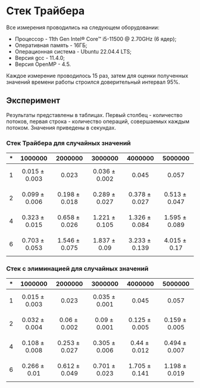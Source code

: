 # Стек Трайбера

Все измерения проводились на следующем оборудовании:

* Процессор - 11th Gen Intel® Core™ i5-11500 @ 2.70GHz (6 ядер);
* Оперативная память - 16ГБ;
* Операционная система - Ubuntu 22.04.4 LTS;
* Версия gcc - 11.4.0;
* Версия OpenMP - 4.5.

Каждое измерение проводилось 15 раз, затем для оценки полученных значений времени работы
строился доверительный интервал 95%.

## Эксперимент

Результаты представлены в таблицах. Первый столбец - количество потоков, первая строка -
количество операций, совершаемых каждым потоком. Значения приведены в секундах.

### Стек Трайбера для случайных значений

*| 1000000 | 2000000 | 3000000 | 4000000 | 5000000
  ---|-------------------|-----------------|-----------------|------------------|----------------
  1 | $$0.015 \pm 0.003$$ | $$0.023$$ | $$0.036 \pm 0.002$$ | $$0.045$$ | $$0.057$$
  2 | $$0.099 \pm 0.006$$ | $$0.198 \pm 0.018$$ | $$0.289 \pm 0.027$$ | $$0.378 \pm 0.027$$ | $$0.513 \pm 0.047$$
  4 | $$0.323 \pm 0.015$$ | $$0.658 \pm 0.026$$ | $$1.221 \pm 0.105$$ | $$1.326 \pm 0.084$$ | $$1.595 \pm 0.089$$
  6 | $$0.703 \pm 0.053$$ | $$1.546 \pm 0.075$$ | $$1.837 \pm 0.09$$ | $$3.233 \pm 0.139$$ | $$4.015 \pm 0.17$$

### Стек с элиминацией для случайных значений

*| 1000000 | 2000000 | 3000000 | 4000000 | 5000000
---|-----------------|-----------------|-----------------|-----------------|----------------
 1 | $$0.015 \pm 0.003$$ | $$ 0.023$$ | $$0.035 \pm 0.001$$ | $$0.045$$ | $$0.057$$
 2 | $$0.032 \pm 0.004$$ | $$0.06 \pm 0.002$$ | $$0.09 \pm 0.001$$ | $$0.125 \pm 0.005$$ | $$0.159 \pm 0.005$$
 4 | $$0.108 \pm 0.008$$ | $$0.253 \pm 0.027$$ | $$0.305 \pm 0.006$$ | $$0.44 \pm 0.012$$ | $$0.494 \pm 0.007$$
 6 | $$0.266 \pm 0.01$$ | $$0.612 \pm 0.049$$ | $$0.701 \pm 0.023$$ | $$1.705 \pm 0.141$$ | $$1.198 \pm 0.019$$
